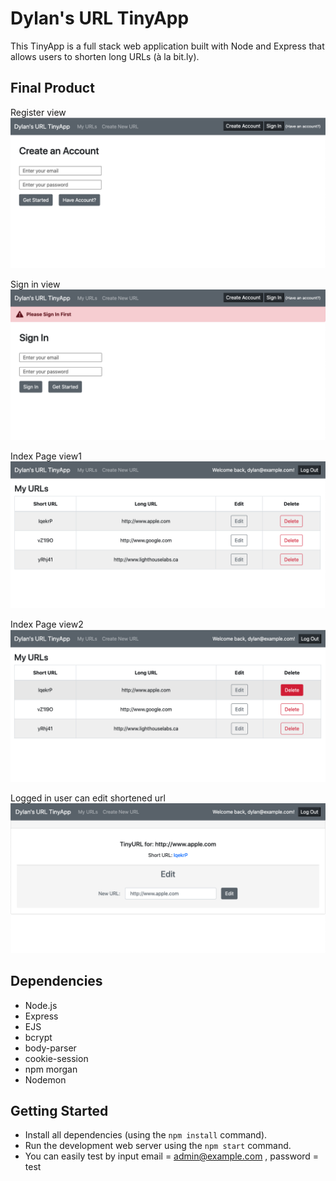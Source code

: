 # Dylan's URL TinyApp
This TinyApp is a full stack web application built with Node and Express that allows users to shorten long URLs (à la bit.ly).

## Final Product

Register view 
![Register Page View](/assets/screenshots/register.png)

Sign in view 
![Sign in View](/assets/screenshots/login.png)

Index Page view1
![index view1](/assets/screenshots/index_list.png)

Index Page view2
![index view2](/assets/screenshots/index_listhover2.png)

Logged in user can edit shortened url
![edit_url](/assets/screenshots/editUrl.png)

## Dependencies

- Node.js
- Express
- EJS
- bcrypt
- body-parser
- cookie-session
- npm morgan
- Nodemon

## Getting Started

- Install all dependencies (using the `npm install` command).
- Run the development web server using the `npm start` command.
- You can easily test by input email = admin@example.com , password = test
